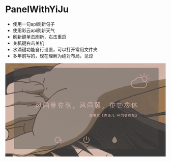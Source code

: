 # PanelWithYiJu
- 使用一句api刷新句子
- 使用彩云api刷新天气
- 刷新键单击刷新，右击重启
- 关机键右击关机
- 水滴键功能自行设置，可以打开常用文件夹
- 多年前写的，现在理解为绝对布局，见谅

![imagePreview](preview.png)